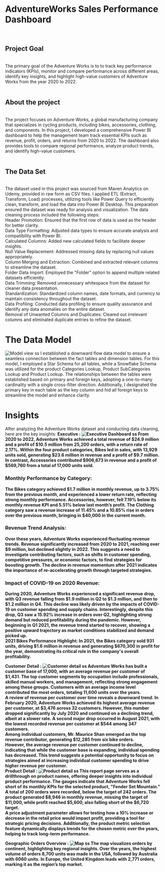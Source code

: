 # AdventureWorks Sales Performance Dashboard
<br>
<h2>Project Goal</h2> <br>
The primary goal of the Adventure Works is to to track key performance indicators (KPIs), monitor and compare performance across different areas, identify key insights, and highlight high-value customers of Adventure Works from the year 2020 to 2022. <br>
<br> <h2>About the project</h2> <br>
The project focuses on Adventure Works, a global manufacturing company that specializes in cycling products, including bikes, accessories, clothing, and components. In this project, I developed a comprehensive Power BI dashboard to help the management team track essential KPIs such as revenue, profit, orders, and returns from 2020 to 2022. The dashboard also provides tools to compare regional performance, analyze product trends, and identify high-value customers. <br>
 <br>
 <h2>The Data Set</h2> <br>
The dataset used in this project was sourced from Maven Analytics on Udemy, provided in raw form as CSV files. I applied ETL (Extract, Transform, Load) processes, utilizing tools like Power Query to efficiently clean, transform, and load the data into Power BI Desktop. This preparation ensured the dataset was ready for analysis and visualization. The data cleaning process included the following steps:
<br>
Header Promotion: Ensured that the first row of data is used as the header for better clarity. <br>
Data Type Formatting: Adjusted data types to ensure accurate analysis and compatibility with Power BI.<br>
Calculated Columns: Added new calculated fields to facilitate deeper insights.<br>
Null Value Replacement: Addressed missing data by replacing null values appropriately.<br>
Column Merging and Extraction: Combined and extracted relevant columns to streamline the dataset.<br>
Folder Data Import: Employed the "Folder" option to append multiple related datasets efficiently.<br>
Data Trimming: Removed unnecessary whitespace from the dataset for cleaner data presentation.<br>
Standardization: Standardized column names, date formats, and currency to maintain consistency throughout the dataset.<br>
Data Profiling: Conducted data profiling to ensure quality assurance and identify any data anomalies on the entire dataset.<br>
Removal of Unwanted Columns and Duplicates: Cleared out irrelevant columns and eliminated duplicate entries to refine the dataset.<br>

# The Data Model 
![Model view ss](https://github.com/user-attachments/assets/263e3612-049b-4a54-bbcd-27d3639d10e4)
I established a downward flow data model to ensure a seamless connection between the fact tables and dimension tables. For this model, I employed a Star Schema for all tables, while a Snowflake Schema was utilized for the product Categories Lookup, Product SubCategories Lookup and Product Lookup. The relationships between the tables were established based on primary and foreign keys, adopting a one-to-many cardinality with a single cross-filter direction. Additionally, I designated the primary key in each table as the key column and hid all foreign keys to streamline the model and enhance clarity.
# Insights  <br>
After analyzing the Adventure Works dataset and conducting data cleaning, here are the key insights:
<b>Executive : 
![Executive Dashboard ss](https://github.com/user-attachments/assets/799a56eb-f585-4406-be28-56eb6fde1578)
From 2020 to 2022, Adventure Works achieved a total revenue of $24.9 million and a profit of $10.5 million from 25,200 orders, with a return rate of 2.17%. Within the four product categories, Bikes led in sales, with 13,929 units sold, generating $23.6 million in revenue and a profit of $9.7 million. In contrast, Accessories contributed $906,673 in revenue and a profit of $569,760 from a total of 17,000 units sold.
<br>
<h3>Monthly Performance by Category:</h3>
The Bikes category achieved $1.7 million in monthly revenue, up to 3.75% from the previous month, and experienced a lower return rate, reflecting strong monthly performance. Accessories, however, fell 7.19% below its monthly revenue KPI and 5.51% below last month’s profit. The Clothing category saw a revenue increase of 11.45% and a 10.85% rise in orders over the previous month, bringing in $40,000 in the current month.
<br>
<h3>Revenue Trend Analysis:</h3>
Over these years, Adventure Works experienced fluctuating revenue trends. Revenue significantly increased from 2020 to 2021, reaching over $9 million, but declined slightly in 2022. This suggests a need to investigate contributing factors, such as shifts in customer spending, competitive pressures, or economic factors, to find strategies for boosting growth. The decline in revenue momentum after 2021 indicates the importance of re-accelerating growth through targeted strategies.
<br>
<h3>Impact of COVID-19 on 2020 Revenue:</h3>
During 2020, Adventure Works experienced a significant revenue drop, with Q3 revenue falling from $1.9 million in Q2 to $1.3 million, and then to $1.2 million in Q4. This decline was likely driven by the impacts of COVID-19 on customer spending and supply chains. Interestingly, despite this drop, Q3 saw a 15.92% increase in orders over Q2, highlighting strong demand but reduced profitability during the pandemic. However, beginning in Q1 2021, the revenue trend started to recover, showing a positive upward trajectory as market conditions stabilized and demand picked up.
<br>
2021 Bikes Performance Highlight: In 2021, the Bikes category sold 931 units, driving $1.6 million in revenue and generating $670,300 in profit for the year, demonstrating its critical role in the company's overall profitability.

<b>Customer Detail :
![Customer detail ss](https://github.com/user-attachments/assets/ae5c1caa-be9f-465a-a84a-af7259f8d842)
Adventure Works has built a customer base of 17,000, with an average revenue per customer of $1,431. The top customer segments by occupation include professionals, skilled manual workers, and management, reflecting strong engagement among these groups. Customers with an average income level contributed the most orders, totaling 11,600 units over the years.
<br>
A review of revenue per customer over time reveals a downward trend. In February 2020, Adventure Works achieved its highest average revenue per customer, at $3,476 across 32 customers. However, this number dropped significantly by July 2020 and continued on a declining trend, albeit at a slower rate. A second major drop occurred in August 2021, with the lowest recorded revenue per customer at $544 among 347 customers.
<br>
Among individual customers, Mr. Maurice Shan emerged as the top revenue contributor, generating $12,285 from six bike orders.
<br>
However, the average revenue per customer continued to decline, indicating that while the customer base is expanding, individual spending has decreased. This trend suggests a potential opportunity to focus on strategies aimed at increasing individual customer spending to drive higher revenue per customer.
<br>
<b>Product Detail :
![Product detail ss](https://github.com/user-attachments/assets/8b4245ed-6525-4010-b635-dd10b3b48403)
This report page serves as a drillthrough on product names, offering deeper insights into individual product performance. The gauges indicate that Adventure Works fell short of its monthly KPIs for the selected product, "Fender Set Mountain." A total of 200 orders were recorded, below the target of 242 orders. The product generated $8,946 in monthly revenue, missing the target of $11,000, while profit reached $5,600, also falling short of the $6,720 target.
<br>
A price adjustment parameter allows for testing how a 10% increase or decrease in the retail price would impact profit, providing a tool for strategic pricing decisions. Additionally, the product metric selection feature dynamically displays trends for the chosen metric over the years, helping to track long-term performance.

<b>Geographic Orders Overview :
![Map ss](https://github.com/user-attachments/assets/82242e2a-438e-4c1c-951b-9683d0cd6b20)
The map visualizes orders by continent, highlighting key regional insights. Over the years, the highest volume of orders 8,700 units was made in the USA, followed by Australia with 6060 units. In Europe, the United Kingdom leads with 2,771 orders, marking it as the region’s top market.



